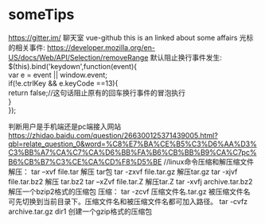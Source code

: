 # someTips
https://gitter.im/  聊天室  vue-github
this is an linked about some affairs
光标的相关事件: https://developer.mozilla.org/en-US/docs/Web/API/Selection/removeRange
默认阻止换行事件发生: 
     $(this).bind('keydown',function(event){  
                    var e = event || window.event;  
                    if(!e.ctrlKey && e.keyCode ==13){  
                      return false;//这句话阻止原有的回车换行事件的冒泡执行  
                    }  
                }); 
                
判断用户是手机端还是pc端接入网站 https://zhidao.baidu.com/question/266300125371439005.html?qbl=relate_question_0&word=%C8%E7%BA%CE%B5%C3%D6%AA%D3%C3%BB%A7%CA%C7%CA%D6%BB%FA%B6%CB%BB%B9%CA%C7pc%B6%CB%B7%C3%CE%CA%CD%F8%D5%BE
//linux命令压缩和解压缩文件
解压：
tar –xvf file.tar 解压 tar包
tar -zxvf file.tar.gz 解压tar.gz
tar -xjvf file.tar.bz2 解压 tar.bz2
tar –xZvf file.tar.Z 解压tar.Z
tar -xvfj archive.tar.bz2 解压一个bzip2格式的压缩包
压缩：
tar -zcvf 压缩文件名.tar.gz 被压缩文件名 可先切换到当前目录下。压缩文件名和被压缩文件名都可加入路径。
tar -cvfz archive.tar.gz dir1 创建一个gzip格式的压缩包
